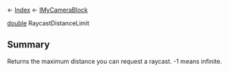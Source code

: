 ← [Index](Api-Index) ← [IMyCameraBlock](Sandbox.ModAPI.Ingame.IMyCameraBlock)

[double](System.Double) RaycastDistanceLimit

## Summary

Returns the maximum distance you can request a raycast. -1 means infinite.

